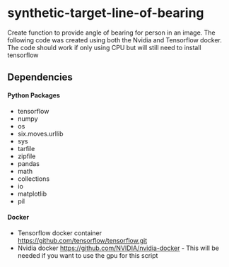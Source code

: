 # synthetic-target-line-of-bearing

Create function to provide angle of bearing for person in an image. The following code was created using both the Nvidia and Tensorflow docker. The code should work if only using CPU but will still need to install tensorflow


## Dependencies

#### Python Packages

* tensorflow
* numpy 
* os
* six.moves.urllib
* sys
* tarfile
* zipfile
* pandas
* math
* collections
* io
* matplotlib
* pil

#### Docker

* Tensorflow docker container https://github.com/tensorflow/tensorflow.git
* Nvidia docker https://github.com/NVIDIA/nvidia-docker
        - This will be needed if you want to use the gpu for this script

